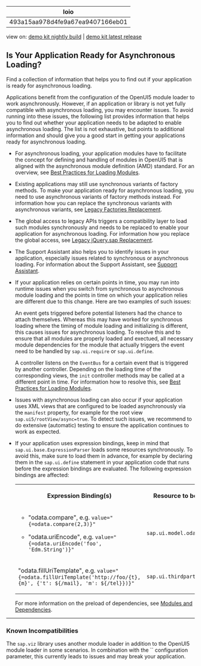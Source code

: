 <!-- loio493a15aa978d4fe9a67ea9407166eb01 -->

| loio |
| -----|
| 493a15aa978d4fe9a67ea9407166eb01 |

<div id="loio">

view on: [demo kit nightly build](https://openui5nightly.hana.ondemand.com/#/topic/493a15aa978d4fe9a67ea9407166eb01) | [demo kit latest release](https://openui5.hana.ondemand.com/#/topic/493a15aa978d4fe9a67ea9407166eb01)</div>

## Is Your Application Ready for Asynchronous Loading?

Find a collection of information that helps you to find out if your application is ready for asynchronous loading.

Applications benefit from the configuration of the OpenUI5 module loader to work asynchronously. However, if an application or library is not yet fully compatible with asynchronous loading, you may encounter issues. To avoid running into these issues, the following list provides information that helps you to find out whether your application needs to be adapted to enable asynchronous loading. The list is not exhaustive, but points to additional information and should give you a good start in getting your applications ready for asynchronous loading.

-   For asynchronous loading, your application modules have to facilitate the concept for defining and handling of modules in OpenUI5 that is aligned with the asynchronous module definition \(AMD\) standard. For an overview, see [Best Practices for Loading Modules](Best_Practices_for_Loading_Modules_00737d6.md).

-   Existing applications may still use synchronous variants of factory methods. To make your application ready for asynchronous loading, you need to use asynchronous variants of factory methods instead. For information how you can replace the synchronous variants with asynchronous variants, see [Legacy Factories Replacement](Legacy_Factories_Replacement_491bd9c.md).

-   The global access to legacy APIs triggers a compatibility layer to load such modules synchronously and needs to be replaced to enable your application for asynchronous loading. For information how you replace the global access, see [Legacy jQuery.sap Replacement](Legacy_jQuery.sap_Replacement_a075ed8.md).

-   The Support Assistant also helps you to identify issues in your application, especially issues related to synchronous or asynchronous loading. For information about the Support Assistant, see [Support Assistant](Support_Assistant_57ccd7d.md).

-   If your application relies on certain points in time, you may run into runtime issues when you switch from synchronous to asynchronous module loading and the points in time on which your application relies are different due to this change. Here are two examples of such issues:

    An event gets triggered before potential listeners had the chance to attach themselves. Whereas this may have worked for synchronous loading where the timing of module loading and initializing is different, this causes issues for asynchronous loading. To resolve this and to ensure that all modules are properly loaded and exectued, all necessary module dependencies for the module that actually triggers the event need to be handled by `sap.ui.require` or `sap.ui.define`.

    A controller listens on the `EventBus` for a certain event that is triggered by another controller. Depending on the loading time of the corresponding views, the `init` controller methods may be called at a different point in time. For information how to resolve this, see [Best Practices for Loading Modules](Best_Practices_for_Loading_Modules_00737d6.md).

-   Issues with asynchronous loading can also occur if your application uses XML views that are configured to be loaded asynchronously via the `manifest` property, for example for the root view `sap.ui5/rootView/async=true`. To detect such issues, we recommend to do extensive \(automatic\) testing to ensure the application continues to work as expected.

-   If your application uses expression bindings, keep in mind that `sap.ui.base.ExpressionParser` loads some resources synchronously. To avoid this, make sure to load them in advance, for example by declaring them in the `sap.ui.define` statement in your application code that runs before the expression bindings are evaluated. The following expression bindings are affected:


    <table>
    <tr>
    <th>

    Expression Binding\(s\)


    
    </th>
    <th>

    Resource to be Preloaded


    
    </th>
    </tr>
    <tr>
    <td>

    -   "odata.compare", e.g. `value="{=odata.compare(2,3)}"`

    -   "odata.uriEncode", e.g. `value="{=odata.uriEncode('foo', 'Edm.String')}"`


    
    </td>
    <td>

    `sap.ui.model.odata.ODataUtils`


    
    </td>
    </tr>
    <tr>
    <td>

    "odata.fillUriTemplate", e.g. `value="{=odata.fillUriTemplate('http://foo/{t},{m}', {'t': ${/mail}, 'm': ${/tel}})}"` 


    
    </td>
    <td>

    `sap.ui.thirdparty.URITemplate`


    
    </td>
    </tr>
    </table>
    
    For more information on the preload of dependencies, see [Modules and Dependencies](Modules_and_Dependencies_91f23a7.md).


***

<a name="loio493a15aa978d4fe9a67ea9407166eb01__section_jxt_wj5_zfb"/>

### Known Incompatibilities

The `sap.viz` library uses another module loader in addition to the OpenUI5 module loader in some scenarios. In combination with the `` configuration parameter, this currently leads to issues and may break your application.

